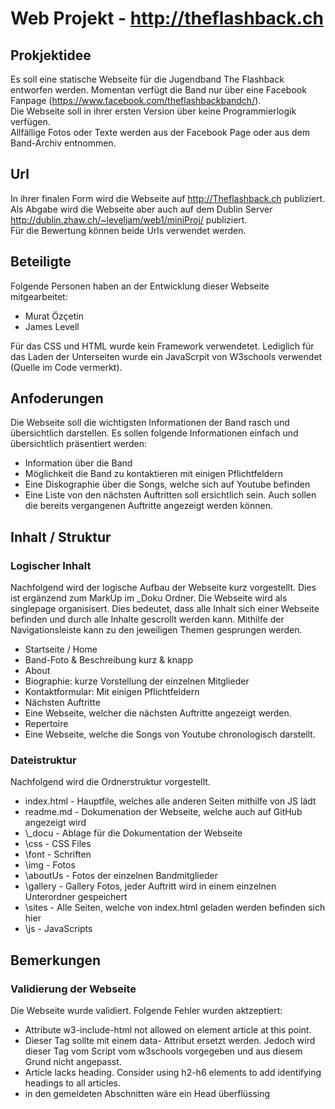 # Web Projekt - http://theflashback.ch
## Prokjektidee  
Es soll eine statische Webseite für die Jugendband The Flashback entworfen werden. Momentan verfügt die Band nur über eine Facebook Fanpage (https://www.facebook.com/theflashbackbandch/).  
Die Webseite soll in ihrer ersten Version über keine Programmierlogik verfügen.  
Allfällige Fotos oder Texte werden aus der Facebook Page oder aus dem Band-Archiv entnommen.  

## Url
In ihrer finalen Form wird die Webseite auf http://Theflashback.ch publiziert.  
Als Abgabe wird die Webseite aber auch auf dem Dublin Server http://dublin.zhaw.ch/~leveljam/web1/miniProj/ publiziert.  
Für die Bewertung können beide Urls verwendet werden.

## Beteiligte
Folgende Personen haben an der Entwicklung dieser Webseite mitgearbeitet:
* Murat Özçetin  
* James Levell  

Für das CSS und HTML wurde kein Framework verwendetet. Lediglich für das Laden der Unterseiten wurde ein JavaScrpit von W3schools verwendet (Quelle im Code vermerkt).   

## Anfoderungen
Die Webseite soll die wichtigsten Informationen der Band rasch und übersichtlich darstellen. Es sollen folgende Informationen einfach und übersichtlich präsentiert werden:
* Information über die Band
* Möglichkeit die Band zu kontaktieren mit einigen Pflichtfeldern
* Eine Diskographie über die Songs, welche sich auf Youtube befinden
* Eine Liste von den nächsten Auftritten soll ersichtlich sein. Auch sollen die bereits vergangenen Auftritte angezeigt werden können.

## Inhalt / Struktur
### Logischer Inhalt
Nachfolgend wird der logische Aufbau der Webseite kurz vorgestellt. Dies ist ergänzend zum MarkUp im \_Doku Ordner. Die Webseite wird als singlepage organisisert. Dies bedeutet, dass alle Inhalt sich einer Webseite befinden und durch alle Inhalte gescrollt werden kann. Mithilfe der Navigationsleiste kann zu den jeweiligen Themen gesprungen werden.

*	Startseite / Home  
 *	Band-Foto & Beschreibung kurz & knapp  
*	About  
 *	Biographie: kurze Vorstellung der einzelnen Mitglieder  
 * 	Kontaktformular: Mit einigen Pflichtfeldern  
*	Nächsten Auftritte  
 * Eine Webseite, welcher die nächsten Auftritte angezeigt werden.  
*	Repertoire  
 *	Eine Webseite, welche die Songs von Youtube chronologisch darstellt.  

### Dateistruktur
Nachfolgend wird die Ordnerstruktur vorgestellt.

* index.html - Hauptfile, welches alle anderen Seiten mithilfe von JS lädt
* readme.md - Dokumenation der Webseite, welche auch auf GitHub angezeigt wird
* \\\_docu - Ablage für die Dokumentation der Webseite
* \css - CSS Files
* \font - Schriften
* \img - Fotos
 * \aboutUs - Fotos der einzelnen Bandmitglieder
 * \gallery - Gallery Fotos, jeder Auftritt wird in einem einzelnen Unterordner gespeichert
* \sites - Alle Seiten, welche von index.html geladen werden befinden sich hier
* \js - JavaScripts

## Bemerkungen
### Validierung der Webseite
Die Webseite wurde validiert. Folgende Fehler wurden aktzeptiert:
* Attribute w3-include-html not allowed on element article at this point.
 * Dieser Tag sollte mit einem data- Attribut ersetzt werden. Jedoch wird dieser Tag vom Script vom w3schools vorgegeben und aus diesem Grund nicht angepasst.
* Article lacks heading. Consider using h2-h6 elements to add identifying headings to all articles.
 * in den gemeldeten Abschnitten wäre ein Head überflüssing
